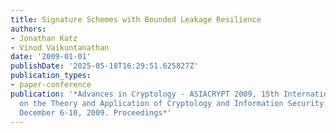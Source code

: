 ```yaml
---
title: Signature Schemes with Bounded Leakage Resilience
authors:
- Jonathan Katz
- Vinod Vaikuntanathan
date: '2009-01-01'
publishDate: '2025-05-18T16:29:51.625827Z'
publication_types:
- paper-conference
publication: '*Advances in Cryptology - ASIACRYPT 2009, 15th International Conference
  on the Theory and Application of Cryptology and Information Security, Tokyo, Japan,
  December 6-10, 2009. Proceedings*'
---
```

